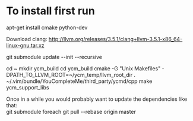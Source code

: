# To install first run

apt-get install cmake python-dev

Download clang:
http://llvm.org/releases/3.5.1/clang+llvm-3.5.1-x86_64-linux-gnu.tar.xz

git submodule update --init --recursive

cd ~
mkdir ycm_build
cd ycm_build
cmake -G "Unix Makefiles" -DPATH_TO_LLVM_ROOT=~/ycm_temp/llvm_root_dir . ~/.vim/bundle/YouCompleteMe/third_party/ycmd/cpp
make ycm_support_libs

Once in a while you would probably want to update the dependencies like that:\
git submodule foreach git pull --rebase origin master
